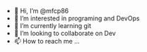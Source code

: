 - 👋 Hi, I’m @mfcp86
- 👀 I’m interested in programing and DevOps
- 🌱 I’m currently learning git
- 💞️ I’m looking to collaborate on Dev
- 📫 How to reach me ...

<!---
mfcp86/mfcp86 is a ✨ special ✨ repository because its `README.md` (this file) appears on your GitHub profile.
You can click the Preview link to take a look at your changes.
--->
